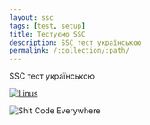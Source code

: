 ```yaml
---
layout: ssc
tags: [test, setup]
title: Тестуємо SSC
description: SSC тест українською
permalink: /:collection/:path/
---
```

SSC тест українською

[![Linus](../linus-torvalds-linux-shit-code-1024x576.jpg)](https://fossbytes.com/linus-torvalds-goes-all-crazy-and-angry-over-some-sht-code/)

![Shit Code Everywhere](../0.jpeg)